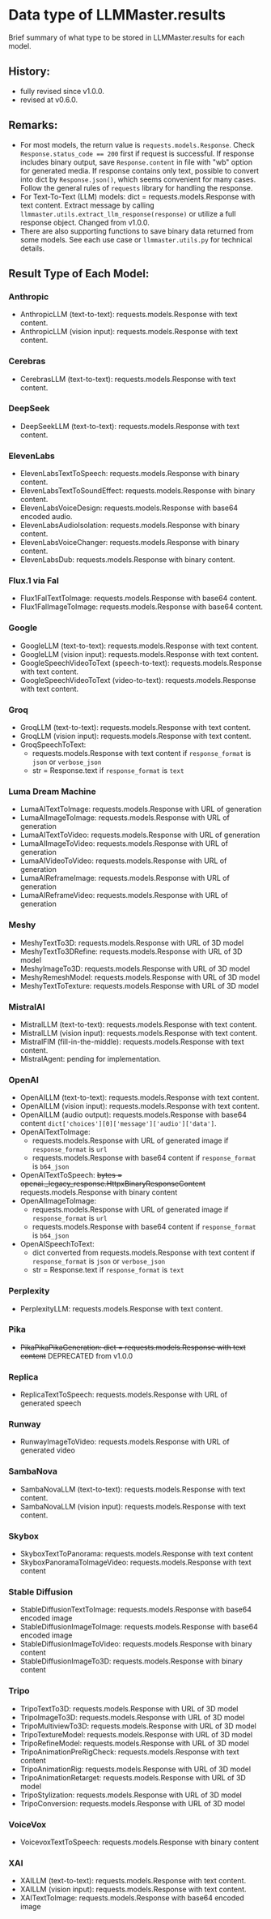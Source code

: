 # Data type of LLMMaster.results

Brief summary of what type to be stored in LLMMaster.results for each model.

## History:

- fully revised since v1.0.0.
- revised at v0.6.0.

## Remarks:

- For most models, the return value is `requests.models.Response`. Check `Response.status_code == 200` first if request is successful. If response includes binary output, save `Response.content` in file with "wb" option for generated media. If response contains only text, possible to convert into dict by `Response.json()`, which seems convenient for many cases. Follow the general rules of `requests` library for handling the response.
- For Text-To-Text (LLM) models: dict = requests.models.Response with text content. Extract message by calling `llmmaster.utils.extract_llm_response(response)` or utilize a full response object. Changed from v1.0.0.
- There are also supporting functions to save binary data returned from some models. See each use case or `llmmaster.utils.py` for technical details.

## Result Type of Each Model:

### Anthropic
- AnthropicLLM (text-to-text): requests.models.Response with text content.
- AnthropicLLM (vision input): requests.models.Response with text content.

### Cerebras
- CerebrasLLM (text-to-text): requests.models.Response with text content.

### DeepSeek
- DeepSeekLLM (text-to-text): requests.models.Response with text content.

### ElevenLabs
- ElevenLabsTextToSpeech: requests.models.Response with binary content.
- ElevenLabsTextToSoundEffect: requests.models.Response with binary content.
- ElevenLabsVoiceDesign: requests.models.Response with base64 encoded audio.
- ElevenLabsAudioIsolation: requests.models.Response with binary content.
- ElevenLabsVoiceChanger: requests.models.Response with binary content.
- ElevenLabsDub: requests.models.Response with binary content.

### Flux.1 via Fal
- Flux1FalTextToImage: requests.models.Response with base64 content.
- Flux1FalImageToImage: requests.models.Response with base64 content.

### Google
- GoogleLLM (text-to-text): requests.models.Response with text content.
- GoogleLLM (vision input): requests.models.Response with text content.
- GoogleSpeechVideoToText (speech-to-text): requests.models.Response with text content.
- GoogleSpeechVideoToText (video-to-text): requests.models.Response with text content.

### Groq
- GroqLLM (text-to-text): requests.models.Response with text content.
- GroqLLM (vision input): requests.models.Response with text content.
- GroqSpeechToText:
    - requests.models.Response with text content if `response_format` is `json` or `verbose_json`
    - str = Response.text if `response_format` is `text`

### Luma Dream Machine
- LumaAITextToImage: requests.models.Response with URL of generation
- LumaAIImageToImage: requests.models.Response with URL of generation
- LumaAITextToVideo: requests.models.Response with URL of generation
- LumaAIImageToVideo: requests.models.Response with URL of generation
- LumaAIVideoToVideo: requests.models.Response with URL of generation
- LumaAIReframeImage: requests.models.Response with URL of generation
- LumaAIReframeVideo: requests.models.Response with URL of generation

### Meshy
- MeshyTextTo3D: requests.models.Response with URL of 3D model
- MeshyTextTo3DRefine: requests.models.Response with URL of 3D model
- MeshyImageTo3D: requests.models.Response with URL of 3D model
- MeshyRemeshModel: requests.models.Response with URL of 3D model
- MeshyTextToTexture: requests.models.Response with URL of 3D model

### MistralAI
- MistralLLM (text-to-text): requests.models.Response with text content.
- MistralLLM (vision input): requests.models.Response with text content.
- MistralFIM (fill-in-the-middle): requests.models.Response with text content.
- MistralAgent: pending for implementation.

### OpenAI
- OpenAILLM (text-to-text): requests.models.Response with text content.
- OpenAILLM (vision input): requests.models.Response with text content.
- OpenAILLM (audio output): requests.models.Response with base64 content `dict['choices'][0]['message']['audio']['data']`.
- OpenAITextToImage:
    - requests.models.Response with URL of generated image if `response_format` is `url`
    - requests.models.Response with base64 content if `response_format` is `b64_json`
- OpenAITextToSpeech: ~~bytes = openai._legacy_response.HttpxBinaryResponseContent~~ requests.models.Response with binary content
- OpenAIImageToImage:
    - requests.models.Response with URL of generated image if `response_format` is `url`
    - requests.models.Response with base64 content if `response_format` is `b64_json`
- OpenAISpeechToText:
    - dict converted from requests.models.Response with text content if `response_format` is `json` or `verbose_json`
    - str = Response.text if `response_format` is `text`

### Perplexity
- PerplexityLLM: requests.models.Response with text content.

### Pika
- ~~PikaPikaPikaGeneration: dict = requests.models.Response with text content~~ DEPRECATED from v1.0.0

### Replica
- ReplicaTextToSpeech: requests.models.Response with URL of generated speech

### Runway
- RunwayImageToVideo: requests.models.Response with URL of generated video

### SambaNova
- SambaNovaLLM (text-to-text): requests.models.Response with text content.
- SambaNovaLLM (vision input): requests.models.Response with text content.

### Skybox
- SkyboxTextToPanorama: requests.models.Response with text content
- SkyboxPanoramaToImageVideo: requests.models.Response with text content

### Stable Diffusion
- StableDiffusionTextToImage: requests.models.Response with base64 encoded image
- StableDiffusionImageToImage: requests.models.Response with base64 encoded image
- StableDiffusionImageToVideo: requests.models.Response with binary content
- StableDiffusionImageTo3D: requests.models.Response with binary content

### Tripo
- TripoTextTo3D: requests.models.Response with URL of 3D model
- TripoImageTo3D: requests.models.Response with URL of 3D model
- TripoMultiviewTo3D: requests.models.Response with URL of 3D model
- TripoTextureModel: requests.models.Response with URL of 3D model
- TripoRefineModel: requests.models.Response with URL of 3D model
- TripoAnimationPreRigCheck: requests.models.Response with text content
- TripoAnimationRig: requests.models.Response with URL of 3D model
- TripoAnimationRetarget: requests.models.Response with URL of 3D model
- TripoStylization: requests.models.Response with URL of 3D model
- TripoConversion: requests.models.Response with URL of 3D model

### VoiceVox
- VoicevoxTextToSpeech: requests.models.Response with binary content

### XAI
- XAILLM (text-to-text): requests.models.Response with text content.
- XAILLM (vision input): requests.models.Response with text content.
- XAITextToImage: requests.models.Response with base64 encoded image
